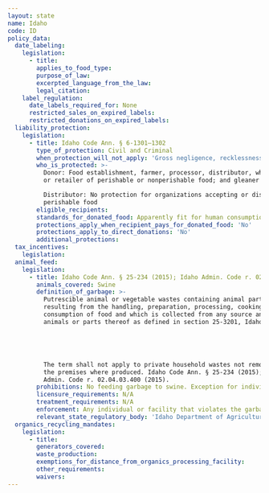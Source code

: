 ```yaml
---
layout: state
name: Idaho
code: ID
policy_data:
  date_labeling:
    legislation:
      - title:
        applies_to_food_type:
        purpose_of_law:
        excerpted_language_from_the_law:
        legal_citation:
    label_regulation:
      date_labels_required_for: None
      restricted_sales_on_expired_labels:
      restricted_donations_on_expired_labels:
  liability_protection:
    legislation:
      - title: Idaho Code Ann. § 6-1301—1302
        type_of_protection: Civil and Criminal
        when_protection_will_not_apply: 'Gross negligence, recklessness, or intentional misconduct'
        who_is_protected: >-
          Donor: Food establishment, farmer, processor, distributor, wholesaler,
          or retailer of perishable or nonperishable food; and gleaner <br>

          Distributor: No protection for organizations accepting or distributing
          perishable food
        eligible_recipients:
        standards_for_donated_food: Apparently fit for human consumption
        protections_apply_when_recipient_pays_for_donated_food: 'No'
        protections_apply_to_direct_donations: 'No'
        additional_protections:
  tax_incentives:
    legislation:
  animal_feed:
    legislation:
      - title: Idaho Code Ann. § 25-234 (2015); Idaho Admin. Code r. 02.04.03.400 (2015)
        animals_covered: Swine
        definition_of_garbage: >-
          Putrescible animal or vegetable wastes containing animal parts,
          resulting from the handling, preparation, processing, cooking or
          consumption of food and which is collected from any source and includes
          animals or parts thereof as defined in section 25-3201, Idaho Code.





          The term shall not apply to private household wastes not removed from
          the premises where produced. Idaho Code Ann. § 25-234 (2015); Idaho
          Admin. Code r. 02.04.03.400 (2015).
        prohibitions: No feeding garbage to swine. Exception for individuals feeding household garbage. Idaho Code Ann. § 25-234 (2015); Idaho Admin. Code r. 02.04.03.400 (2015).
        licensure_requirements: N/A
        treatment_requirements: N/A
        enforcement: Any individual or facility that violates the garbage-feeding rule is guilty of a misdemeanor. Each day the individual or facility violates the rule shall count as a separate offense. Idaho Code Ann. § 25-234 (2015).
        relevant_state_regulatory_body: 'Idaho Department of Agriculture, Division of Animal Industries (§ 25-235 (2015)), <a href="http://www.agri.idaho.gov/AGRI/" target="_blank">http://www.agri.idaho.gov/AGRI/</a>.'
  organics_recycling_mandates:
    legislation:
      - title:
        generators_covered:
        waste_production:
        exemptions_for_distance_from_organics_processing_facility:
        other_requirements:
        waivers:
---
```

